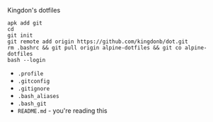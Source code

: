 Kingdon's dotfiles

```
apk add git
cd
git init
git remote add origin https://github.com/kingdonb/dot.git
rm .bashrc && git pull origin alpine-dotfiles && git co alpine-dotfiles
bash --login
```

- `.profile`
- `.gitconfig`
- `.gitignore`
- `.bash_aliases`
- `.bash_git`
- `README.md` - you're reading this
